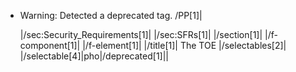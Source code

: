 * Warning: Detected a deprecated tag. /PP[1]|

  |/sec:Security_Requirements[1]|
    |/sec:SFRs[1]|
      |/section[1]|
        |/f-component[1]|
        |/f-element[1]|
        |/title[1]| The TOE |/selectables[2]|
        |/selectable[4]|pho|/deprecated[1]||
